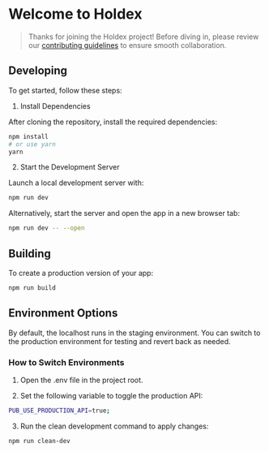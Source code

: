 # Welcome to Holdex

> Thanks for joining the Holdex project! Before diving in, please review our [contributing guidelines](https://github.com/holdex/developers/blob/main/.github/CONTRIBUTING.md) to ensure smooth collaboration.


## Developing

To get started, follow these steps:

1. Install Dependencies

 After cloning the repository, install the required dependencies:

  ```bash
npm install
# or use yarn
yarn
```

2. Start the Development Server

Launch a local development server with:

```bash
npm run dev
```

Alternatively, start the server and open the app in a new browser tab:

```bash
npm run dev -- --open
```


## Building

To create a production version of your app:

```bash
npm run build
```

## Environment Options

By default, the localhost runs in the staging environment. You can switch to the production environment for testing and revert back as needed.

### How to Switch Environments

1. Open the .env file in the project root.

2. Set the following variable to toggle the production API:

```bash
PUB_USE_PRODUCTION_API=true;
```

3. Run the clean development command to apply changes:

```bash
npm run clean-dev
```
